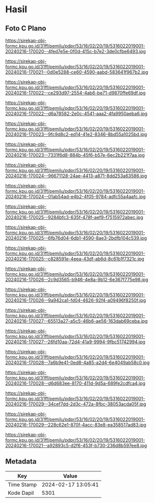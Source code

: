 # Hasil

## Foto C Plano

https://sirekap-obj-formc.kpu.go.id/31ff/pemilu/pdpr/53/16/02/20/19/5316022019001-20240216-170020--4fed7e5e-0f0d-415c-b7e2-3de0cfbe6493.jpg

https://sirekap-obj-formc.kpu.go.id/31ff/pemilu/pdpr/53/16/02/20/19/5316022019001-20240216-170021--0d0e5288-ce60-4590-aabd-583641f967b2.jpg

https://sirekap-obj-formc.kpu.go.id/31ff/pemilu/pdpr/53/16/02/20/19/5316022019001-20240216-170022--ce293d97-2554-4ab6-be71-d9870ffe69df.jpg

https://sirekap-obj-formc.kpu.go.id/31ff/pemilu/pdpr/53/16/02/20/19/5316022019001-20240216-170022--d6a78582-2e0c-4541-aaa2-4fa9950aeba6.jpg

https://sirekap-obj-formc.kpu.go.id/31ff/pemilu/pdpr/53/16/02/20/19/5316022019001-20240216-170023--9fc9d8c2-ed14-41e2-8346-8bd55a1025bd.jpg

https://sirekap-obj-formc.kpu.go.id/31ff/pemilu/pdpr/53/16/02/20/19/5316022019001-20240216-170023--7331f6d8-884b-45f6-b57e-6ec2b221f7aa.jpg

https://sirekap-obj-formc.kpu.go.id/31ff/pemilu/pdpr/53/16/02/20/19/5316022019001-20240216-170024--96671128-24ae-4413-a871-8dd253a63586.jpg

https://sirekap-obj-formc.kpu.go.id/31ff/pemilu/pdpr/53/16/02/20/19/5316022019001-20240216-170024--01ab54ad-e4b2-4f05-9784-adfc55a4aafc.jpg

https://sirekap-obj-formc.kpu.go.id/31ff/pemilu/pdpr/53/16/02/20/19/5316022019001-20240216-170025--9284bfc3-635f-478f-aef9-f7515972abec.jpg

https://sirekap-obj-formc.kpu.go.id/31ff/pemilu/pdpr/53/16/02/20/19/5316022019001-20240216-170025--6fb76d04-6db1-4590-8ae3-2bdfb104c539.jpg

https://sirekap-obj-formc.kpu.go.id/31ff/pemilu/pdpr/53/16/02/20/19/5316022019001-20240216-170025--c828591e-4eea-43df-ab6d-8c61b1f7321c.jpg

https://sirekap-obj-formc.kpu.go.id/31ff/pemilu/pdpr/53/16/02/20/19/5316022019001-20240216-170026--2c9d3565-b946-4e8a-9b12-6e367f775e98.jpg

https://sirekap-obj-formc.kpu.go.id/31ff/pemilu/pdpr/53/16/02/20/19/5316022019001-20240216-170026--9a942ca1-fd04-4626-92f4-a09496f8250f.jpg

https://sirekap-obj-formc.kpu.go.id/31ff/pemilu/pdpr/53/16/02/20/19/5316022019001-20240216-170027--65513a27-a5c5-46b6-ae56-163dab69ceba.jpg

https://sirekap-obj-formc.kpu.go.id/31ff/pemilu/pdpr/53/16/02/20/19/5316022019001-20240216-170027--26fd10aa-72d4-41a9-9994-9fbc51742994.jpg

https://sirekap-obj-formc.kpu.go.id/31ff/pemilu/pdpr/53/16/02/20/19/5316022019001-20240216-170028--7a6b9e41-0ed8-4a85-a2d4-6e4049ab58c0.jpg

https://sirekap-obj-formc.kpu.go.id/31ff/pemilu/pdpr/53/16/02/20/19/5316022019001-20240216-170028--d6d683ee-8170-411d-9d5a-689fe2cdfca4.jpg

https://sirekap-obj-formc.kpu.go.id/31ff/pemilu/pdpr/53/16/02/20/19/5316022019001-20240216-170029--34cef7dd-2d3c-472a-8fbc-38053acda05f.jpg

https://sirekap-obj-formc.kpu.go.id/31ff/pemilu/pdpr/53/16/02/20/19/5316022019001-20240216-170029--228c62e1-870f-4acc-83e8-ea358517ad83.jpg

https://sirekap-obj-formc.kpu.go.id/31ff/pemilu/pdpr/53/16/02/20/19/5316022019001-20240216-170021--a92893c5-d2f6-453f-b730-236d8b597ee8.jpg


## Metadata

| Key        | Value               |
| ---------- | ------------------- |
| Time Stamp | 2024-02-17 13:05:41 |
| Kode Dapil | 5301                |



